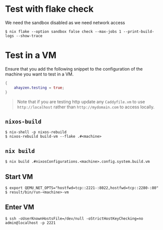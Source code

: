 <!--
SPDX-FileCopyrightText: Andrew Hayzen <ahayzen@gmail.com>

SPDX-License-Identifier: MPL-2.0
-->

# Test with flake check

We need the sandbox disabled as we need network access

```console
$ nix flake --option sandbox false check --max-jobs 1 --print-build-logs --show-trace
```

# Test in a VM

Ensure that you add the following snippet to the configuration of the machine you want to test in a VM.

```nix
{
    ahayzen.testing = true;
}
```

> Note that if you are testing http update any `Caddyfile.vm` to use `http://localhost`
> rather than `http://mydomain.com` to access locally.

## `nixos-build`

```console
$ nix-shell -p nixos-rebuild
$ nixos-rebuild build-vm --flake .#<machine>
```

## `nix build`

```console
$ nix build .#nixosConfigurations.<machine>.config.system.build.vm
```

## Start VM

```console
$ export QEMU_NET_OPTS="hostfwd=tcp::2221-:8022,hostfwd=tcp::2280-:80"
$ result/bin/run-<machine>-vm
```

## Enter VM

```console
$ ssh -oUserKnownHostsFile=/dev/null -oStrictHostKeyChecking=no admin@localhost -p 2221
```
